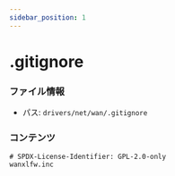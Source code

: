 ```yaml
---
sidebar_position: 1
---
```

# .gitignore

### ファイル情報

- パス: `drivers/net/wan/.gitignore`

### コンテンツ

```gitignore
# SPDX-License-Identifier: GPL-2.0-only
wanxlfw.inc

```
